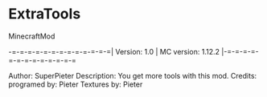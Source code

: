 # ExtraTools
MinecraftMod

-=-=-=-=-=-=-=-=-=-=-=-=-=| Version: 1.0 | MC version: 1.12.2  |-=-=-=-=-=-=-=-=-=-=-=-=-=  

Author: SuperPieter
Description: You get more tools with this mod.
Credits: programed by: Pieter Textures by: Pieter

